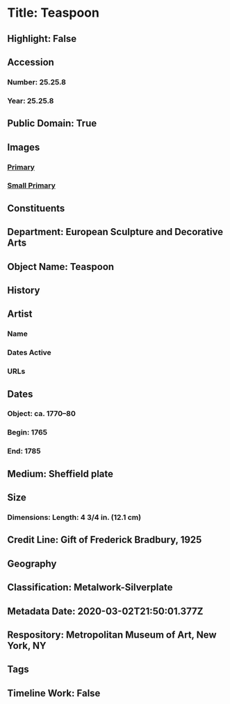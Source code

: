 # Title: Teaspoon
## Highlight: False
## Accession
### Number: 25.25.8
### Year: 25.25.8
## Public Domain: True
## Images
### [Primary](https://images.metmuseum.org/CRDImages/es/original/59229.jpg)
### [Small Primary](https://images.metmuseum.org/CRDImages/es/web-large/59229.jpg)
## Constituents
## Department: European Sculpture and Decorative Arts
## Object Name: Teaspoon
## History
## Artist
### Name
### Dates Active
### URLs
## Dates
### Object: ca. 1770–80
### Begin: 1765
### End: 1785
## Medium: Sheffield plate
## Size
### Dimensions: Length: 4 3/4 in. (12.1 cm)
## Credit Line: Gift of Frederick Bradbury, 1925
## Geography
## Classification: Metalwork-Silverplate
## Metadata Date: 2020-03-02T21:50:01.377Z
## Respository: Metropolitan Museum of Art, New York, NY
## Tags
## Timeline Work: False